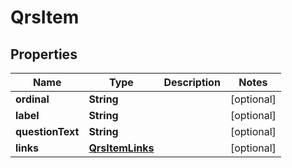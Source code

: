 

# QrsItem


## Properties

Name | Type | Description | Notes
------------ | ------------- | ------------- | -------------
**ordinal** | **String** |  |  [optional]
**label** | **String** |  |  [optional]
**questionText** | **String** |  |  [optional]
**links** | [**QrsItemLinks**](QrsItemLinks.md) |  |  [optional]



